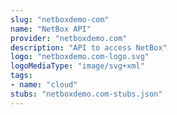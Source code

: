```yaml
---
slug: "netboxdemo-com"
name: "NetBox API"
provider: "netboxdemo.com"
description: "API to access NetBox"
logo: "netboxdemo.com-logo.svg"
logoMediaType: "image/svg+xml"
tags:
- name: "cloud"
stubs: "netboxdemo.com-stubs.json"
---
```

